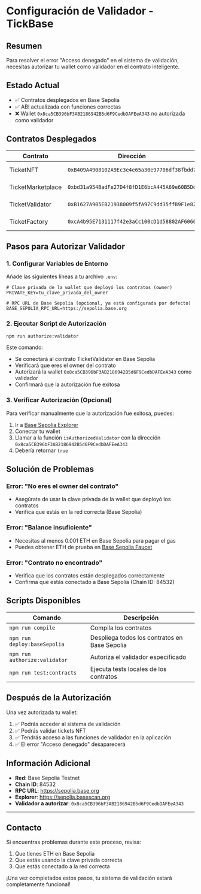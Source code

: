 # Configuración de Validador - TickBase

## Resumen
Para resolver el error "Acceso denegado" en el sistema de validación, necesitas autorizar tu wallet como validador en el contrato inteligente.

## Estado Actual
- ✅ Contratos desplegados en Base Sepolia
- ✅ ABI actualizada con funciones correctas
- ❌ Wallet `0x8ca5CB396bF3AB2186942B5d6F9CedbDAFEeA343` no autorizada como validador

## Contratos Desplegados

| Contrato | Dirección | Estado |
|----------|-----------|---------|
| TicketNFT | `0xB409A4908102A9Ec3e4e65a30e97706df38fbdd7` | ✅ Activo |
| TicketMarketplace | `0xbd31a954BadFe27D4f8fD1E6bcA445A69e60B5Dd` | ✅ Activo |
| TicketValidator | `0xB1627A905EB21938009f5fA97C9dd35ffB9F1e82` | ✅ Activo |
| TicketFactory | `0xcA4b95E7131117f42e3aCc100cD1d58802AF6066` | ✅ Activo |

## Pasos para Autorizar Validador

### 1. Configurar Variables de Entorno

Añade las siguientes líneas a tu archivo `.env`:

```env
# Clave privada de la wallet que deployó los contratos (owner)
PRIVATE_KEY=tu_clave_privada_del_owner

# RPC URL de Base Sepolia (opcional, ya está configurada por defecto)
BASE_SEPOLIA_RPC_URL=https://sepolia.base.org
```

### 2. Ejecutar Script de Autorización

```bash
npm run authorize:validator
```

Este comando:
- Se conectará al contrato TicketValidator en Base Sepolia
- Verificará que eres el owner del contrato
- Autorizará la wallet `0x8ca5CB396bF3AB2186942B5d6F9CedbDAFEeA343` como validador
- Confirmará que la autorización fue exitosa

### 3. Verificar Autorización (Opcional)

Para verificar manualmente que la autorización fue exitosa, puedes:

1. Ir a [Base Sepolia Explorer](https://sepolia.basescan.org/address/0xB1627A905EB21938009f5fA97C9dd35ffB9F1e82#readContract)
2. Conectar tu wallet
3. Llamar a la función `isAuthorizedValidator` con la dirección `0x8ca5CB396bF3AB2186942B5d6F9CedbDAFEeA343`
4. Debería retornar `true`

## Solución de Problemas

### Error: "No eres el owner del contrato"
- Asegúrate de usar la clave privada de la wallet que deployó los contratos
- Verifica que estás en la red correcta (Base Sepolia)

### Error: "Balance insuficiente"
- Necesitas al menos 0.001 ETH en Base Sepolia para pagar el gas
- Puedes obtener ETH de prueba en [Base Sepolia Faucet](https://www.coinbase.com/faucets/base-ethereum-sepolia-faucet)

### Error: "Contrato no encontrado"
- Verifica que los contratos están desplegados correctamente
- Confirma que estás conectado a Base Sepolia (Chain ID: 84532)

## Scripts Disponibles

| Comando | Descripción |
|---------|------------|
| `npm run compile` | Compila los contratos |
| `npm run deploy:baseSepolia` | Despliega todos los contratos en Base Sepolia |
| `npm run authorize:validator` | Autoriza el validador especificado |
| `npm run test:contracts` | Ejecuta tests locales de los contratos |

## Después de la Autorización

Una vez autorizada tu wallet:

1. ✅ Podrás acceder al sistema de validación
2. ✅ Podrás validar tickets NFT
3. ✅ Tendrás acceso a las funciones de validador en la aplicación
4. ✅ El error "Acceso denegado" desaparecerá

## Información Adicional

- **Red**: Base Sepolia Testnet
- **Chain ID**: 84532
- **RPC URL**: https://sepolia.base.org
- **Explorer**: https://sepolia.basescan.org
- **Validador a autorizar**: `0x8ca5CB396bF3AB2186942B5d6F9CedbDAFEeA343`

---

## Contacto

Si encuentras problemas durante este proceso, revisa:
1. Que tienes ETH en Base Sepolia
2. Que estás usando la clave privada correcta
3. Que estás conectado a la red correcta

¡Una vez completados estos pasos, tu sistema de validación estará completamente funcional!
